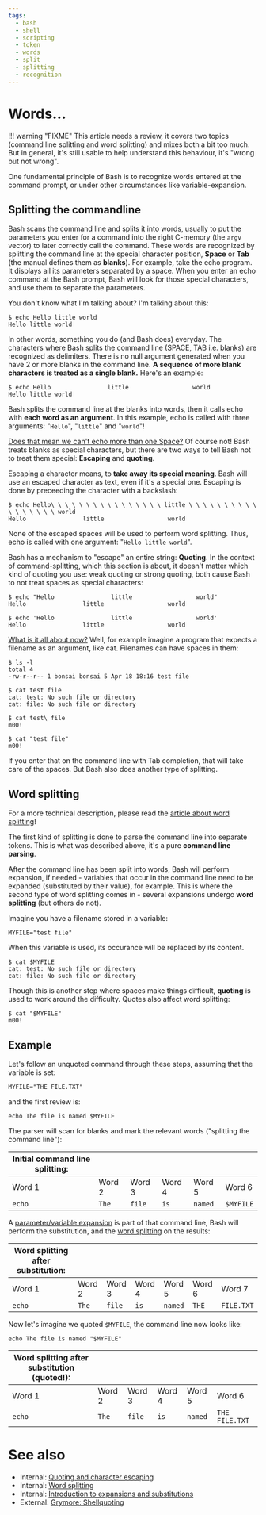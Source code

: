 ```yaml
---
tags:
  - bash
  - shell
  - scripting
  - token
  - words
  - split
  - splitting
  - recognition
---
```


# Words...

!!! warning "FIXME"
    This article needs a review, it covers two topics (command line
    splitting and word splitting) and mixes both a bit too much. But in
    general, it's still usable to help understand this behaviour, it's
    "wrong but not wrong".

One fundamental principle of Bash is to recognize words entered at the
command prompt, or under other circumstances like variable-expansion.

## Splitting the commandline

Bash scans the command line and splits it into words, usually to put the
parameters you enter for a command into the right C-memory (the `argv`
vector) to later correctly call the command. These words are recognized
by splitting the command line at the special character position,
**Space** or **Tab** (the manual defines them as **blanks**). For
example, take the echo program. It displays all its parameters separated
by a space. When you enter an echo command at the Bash prompt, Bash will
look for those special characters, and use them to separate the
parameters.

You don't know what I'm talking about? I'm talking about this:

    $ echo Hello little world
    Hello little world

In other words, something you do (and Bash does) everyday. The
characters where Bash splits the command line (SPACE, TAB i.e. blanks)
are recognized as delimiters. There is no null argument generated when
you have 2 or more blanks in the command line. **A sequence of more
blank characters is treated as a single blank.** Here's an example:

    $ echo Hello                little                  world
    Hello little world

Bash splits the command line at the blanks into words, then it calls
echo with **each word as an argument**. In this example, echo is called
with three arguments: "`Hello`", "`little`" and "`world`"!

<u>Does that mean we can't echo more than one Space?</u> Of
course not! Bash treats blanks as special characters, but there are two
ways to tell Bash not to treat them special: **Escaping** and
**quoting**.

Escaping a character means, to **take away its special meaning**. Bash
will use an escaped character as text, even if it's a special one.
Escaping is done by preceeding the character with a backslash:

    $ echo Hello\ \ \ \ \ \ \ \ \ \ \ \ \ \ \ \ little \ \ \ \ \ \ \ \ \ \ \ \ \ \ \ \ \ world
    Hello                little                  world

None of the escaped spaces will be used to perform word splitting. Thus,
echo is called with one argument: "`Hello little world`".

Bash has a mechanism to "escape" an entire string: **Quoting**. In the
context of command-splitting, which this section is about, it doesn't
matter which kind of quoting you use: weak quoting or strong quoting,
both cause Bash to not treat spaces as special characters:

    $ echo "Hello                little                  world"
    Hello                little                  world

    $ echo 'Hello                little                  world'
    Hello                little                  world

<u>What is it all about now?</u> Well, for example imagine a
program that expects a filename as an argument, like cat. Filenames can
have spaces in them:

    $ ls -l
    total 4
    -rw-r--r-- 1 bonsai bonsai 5 Apr 18 18:16 test file

    $ cat test file
    cat: test: No such file or directory
    cat: file: No such file or directory

    $ cat test\ file
    m00!

    $ cat "test file"
    m00!

If you enter that on the command line with Tab completion, that will
take care of the spaces. But Bash also does another type of splitting.

## Word splitting

For a more technical description, please read the [article about word
splitting](../syntax/expansion/wordsplit.md)!

The first kind of splitting is done to parse the command line into
separate tokens. This is what was described above, it's a pure
**command line parsing**.

After the command line has been split into words, Bash will perform
expansion, if needed - variables that occur in the command line need to
be expanded (substituted by their value), for example. This is where the
second type of word splitting comes in - several expansions undergo
**word splitting** (but others do not).

Imagine you have a filename stored in a variable:

    MYFILE="test file"

When this variable is used, its occurance will be replaced by its
content.

    $ cat $MYFILE
    cat: test: No such file or directory
    cat: file: No such file or directory

Though this is another step where spaces make things difficult,
**quoting** is used to work around the difficulty. Quotes also affect
word splitting:

    $ cat "$MYFILE"
    m00!

## Example

Let's follow an unquoted command through these steps, assuming that the
variable is set:

    MYFILE="THE FILE.TXT"

and the first review is:

    echo The file is named $MYFILE

The parser will scan for blanks and mark the relevant words ("splitting
the command line"):

| Initial command line splitting: |        |        |        |         |           |
|---------------------------------|--------|--------|--------|---------|-----------|
| Word 1                          | Word 2 | Word 3 | Word 4 | Word 5  | Word 6    |
| `echo`                          | `The`  | `file` | `is`   | `named` | `$MYFILE` |

A [parameter/variable expansion](../syntax/pe.md) is part of that command
line, Bash will perform the substitution, and the [word
splitting](../syntax/expansion/wordsplit.md) on the results:

| Word splitting after substitution: |        |        |        |         |        |            |
|------------------------------------|--------|--------|--------|---------|--------|------------|
| Word 1                             | Word 2 | Word 3 | Word 4 | Word 5  | Word 6 | Word 7     |
| `echo`                             | `The`  | `file` | `is`   | `named` | `THE`  | `FILE.TXT` |

Now let's imagine we quoted `$MYFILE`, the command line now looks like:

    echo The file is named "$MYFILE"

| Word splitting after substitution (quoted!): |        |        |        |         |                |
|----------------------------------------------|--------|--------|--------|---------|----------------|
| Word 1                                       | Word 2 | Word 3 | Word 4 | Word 5  | Word 6         |
| `echo`                                       | `The`  | `file` | `is`   | `named` | `THE FILE.TXT` |

# See also

-   Internal: [Quoting and character escaping](../syntax/quoting.md)
-   Internal: [Word splitting](../syntax/expansion/wordsplit.md)
-   Internal: [Introduction to expansions and
    substitutions](../syntax/expansion/intro.md)
-   External: [Grymore:
    Shellquoting](http://www.grymoire.com/Unix/Quote.html)
